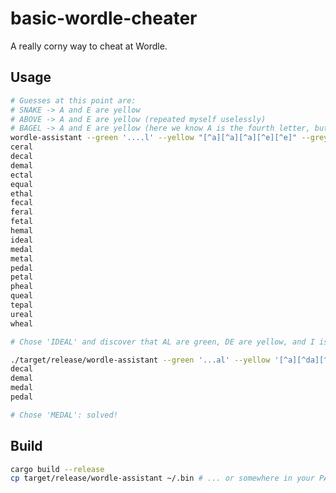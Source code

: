 # basic-wordle-cheater

A really corny way to cheat at Wordle.

## Usage

```bash
# Guesses at this point are:
# SNAKE -> A and E are yellow
# ABOVE -> A and E are yellow (repeated myself uselessly)
# BAGEL -> A and E are yellow (here we know A is the fourth letter, but we make the computer do more work)
wordle-assistant --green '....l' --yellow "[^a][^a][^a][^e][^e]" --grey 'bgovsnk'
ceral
decal
demal
ectal
equal
ethal
fecal
feral
fetal
hemal
ideal
medal
metal
pedal
petal
pheal
queal
tepal
ureal
wheal

# Chose 'IDEAL' and discover that AL are green, DE are yellow, and I is grey

./target/release/wordle-assistant --green '...al' --yellow '[^a][^da][^ae][^e][^e]' --grey 'ibgovsnk'
decal
demal
medal
pedal

# Chose 'MEDAL': solved!
```

## Build

```bash
cargo build --release
cp target/release/wordle-assistant ~/.bin # ... or somewhere in your PATH
```

[wordle]: https://www.powerlanguage.co.uk/wordle/